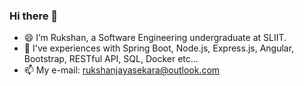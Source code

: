 ### Hi there 👋

<!--
**rukshan99/rukshan99** is a ✨ _special_ ✨ repository because its `README.md` (this file) appears on your GitHub profile.-->

- 😄 I’m Rukshan, a Software Engineering undergraduate at SLIIT.
- 🌱 I've experiences with Spring Boot, Node.js, Express.js, Angular, Bootstrap, RESTful API, SQL, Docker etc...
- 📫 My e-mail: rukshanjayasekara@outlook.com

